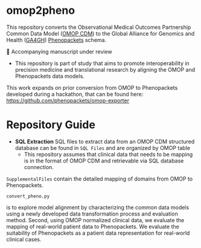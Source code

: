 # omop2pheno

This repository converts the Observational Medical Outcomes Partnership Common Data Model ([OMOP CDM](https://www.ohdsi.org/data-standardization/)) to the Global Alliance for Genomics and Health ([GA4GH](https://www.ga4gh.org/#/)) [Phenopackets](http://phenopackets.org/) schema.

📎 Accompanying manuscript under review
* This repository is part of study that aims to promote interoperability in precision medicine and translational research by aligning the OMOP and Phenopackets data models.

This work expands on prior conversion from OMOP to Phenopackets developed during a hackathon, that can be found here: https://github.com/phenopackets/omop-exporter

# Repository Guide
* **SQL Extraction** SQL files to extract data from an OMOP CDM structured database can be found in `SQL Files` and are organized by OMOP table 
  * This repository assumes that clinical data that needs to be mapping is in the format of OMOP CDM and retrievable via SQL database connection.


`SupplementalFiles` contain the detailed mapping of domains from OMOP to Phenopackets. 

`convert_pheno.py` 

is to explore model alignment by characterizing the common data models using a newly developed data transformation process and evaluation method. Second, using OMOP normalized clinical data, we evaluate the mapping of real-world patient data to Phenopackets. We evaluate the suitability of Phenopackets as a patient data representation for real-world clinical cases. 
